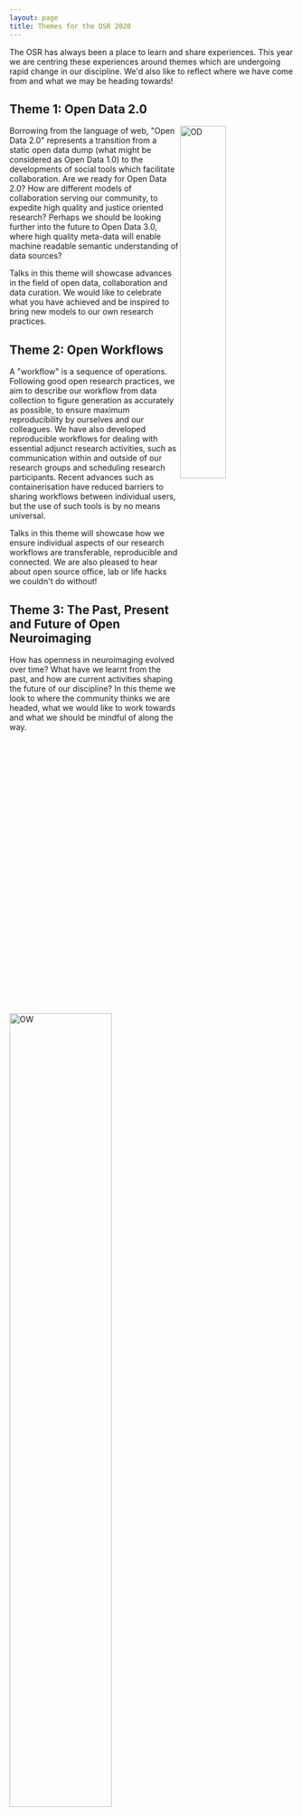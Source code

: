 ```yaml
---
layout: page
title: Themes for the OSR 2020
---
```


The OSR has always been a place to learn and share experiences.
This year we are centring these experiences around themes which are undergoing rapid change in our discipline.
We'd also like to reflect where we have come from and what we may be heading towards!

## Theme 1: Open Data 2.0

<img align="right" src="../img/fromFrantisek/open_data.svg" alt="OD" width="40%">

Borrowing from the language of web, "Open Data 2.0" represents a transition from a static open data dump
(what might be considered as Open Data 1.0) to the developments of social tools which facilitate collaboration.
Are we ready for Open Data 2.0? How are different models of collaboration serving our community,
to expedite high quality and justice oriented research?
Perhaps we should be looking further into the future to Open Data 3.0,
where high quality meta-data will enable machine readable semantic understanding of data sources?

Talks in this theme will showcase advances in the field of open data, collaboration and data curation.
We would like to celebrate what you have achieved and be inspired to bring new models to our own research practices.




## Theme 2: Open Workflows

<img align="left" src="../img/fromFrantisek/open_workflows.svg" alt="OW" width="60%" style="vertical-align:middle; margin:10px 0px; margin-right:20px;">

A "workflow" is a sequence of operations. Following good open research practices,
we aim to describe our workflow from data collection to figure generation as accurately as possible,
to ensure maximum reproducibility by ourselves and our colleagues.
We have also developed reproducible workflows for dealing with essential adjunct research activities,
such as communication within and outside of our research groups and scheduling research participants.
Recent advances such as containerisation have reduced barriers to sharing workflows between individual users,
but the use of such tools is by no means universal.

Talks in this theme will showcase how we ensure individual aspects of our research workflows are transferable,
reproducible and connected. We are also pleased to hear about open source office,
lab or life hacks we couldn't do without!





## Theme 3: The Past, Present and Future of Open Neuroimaging

<img align="right" src="../img/fromFrantisek/past_present_future.svg" alt="PPF" width="64%" style="vertical-align:middle; margin:10px 0px; margin-left:20px;">

How has openness in neuroimaging evolved over time? What have we learnt from the past,
and how are current activities shaping the future of our discipline?
In this theme we look to where the community thinks we are headed, what we would like to work towards and what we should be mindful of along the way.
